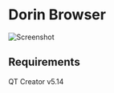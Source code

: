 # Dorin Browser

![Screenshot](https://fodor.org/img/cpp-curlpp-library-static-link/5.png)

## Requirements
QT Creator v5.14
